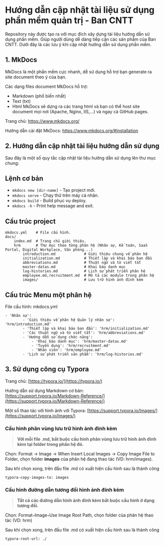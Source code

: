 # Hướng dẫn cập nhật tài liệu sử dụng phần mềm quản trị - Ban CNTT

Repository này được tạo ra với mục đích xây dựng tài liệu hướng dẫn sử dụng phần mềm. Giúp người dùng dễ dàng tiếp cận các sản phẩm của Ban CNTT. Dưới đây là các lưu ý khi cập nhật hướng dẫn sử dụng phần mềm.

## 1. MkDocs
MkDocs là một phần mềm cực nhanh, dễ sử dụng hỗ trợ bạn generate ra site document theo ý của bạn.

Các dạng files document MkDocs hỗ trợ:

- Markdown (phổ biến nhất)
- Text (txt)
- Html
MkDocs sẽ dựng ra các trang html và bạn có thể host site document mọi nơi (Apache, Nginx, IIS,…) và ngay cả GitHub pages.

Trang chủ: https://www.mkdocs.org/

Hướng dẫn cài đặt MkDocs: https://www.mkdocs.org/#installation

## 2. Hướng dẫn cập nhật tài liệu hướng dẫn sử dụng

Sau đây là một số quy tắc cập nhật tài liệu hướng dẫn sử dụng lên thư mục chung:

## Lệnh cơ bản

* `mkdocs new [dir-name]` - Tạo project mới.
* `mkdocs serve` - Chạy thử trên máy cá nhân.
* `mkdocs build` - Build phục vụ deploy.
* `mkdocs -h` - Print help message and exit.

## Cấu trúc project 

    mkdocs.yml    # File cấu hình.
    docs/
        index.md  # Trang chủ giới thiệu.
        hrm       # Thư mục theo từng phân hệ (Nhân sự, Kế toán, SaaS Portal, Digital Workplace, Văn phòng...)
            introduction.md             # Giới thiệu chung về phân hệ
            initialization.md           # Thiết lập và khai báo ban đầu
            abbreviations.md            # Thuật ngữ và từ viết tắt
            master-datas.md             # Khai báo danh mục 
            log-histories.md            # Lịch sử phát triển phân hệ
            employee.md,recruitment.md  # Mô tả các module trong phân hệ
            images/                     # Lưu trữ hình ảnh đính kèm

## Cấu trúc Menu một phân hệ

File cấu hình: mkdocs.yml

    - 'Nhân sự': 
            - 'Giới thiệu về phân hệ Quản lý nhân sự': 'hrm/introduction.md'
            - 'Thiết lập và khai báo ban đầu': 'hrm/initialization.md'
            - 'Các thuật ngữ và từ viết tắt': 'hrm/abbreviations.md'
            - 'Hướng dẫn sử dụng chức năng':
                - 'Khai báo danh mục': 'hrm/master-datas.md'
                - 'Tuyển dụng': 'hrm/recruitment.md'
                - 'Nhân viên': 'hrm/employee.md'
           	- 'Lịch sử phát triển sản phẩm': 'hrm/log-histories.md'
## 3. Sử dụng công cụ Typora 

Trang chủ: [https://typora.io/](https://typora.io/)

Hướng dẫn sử dụng Markdown cơ bản: [https://support.typora.io/Markdown-Reference/](https://support.typora.io/Markdown-Reference/)

Một số thao tác với hình ảnh với Typora: [https://support.typora.io/Images/](https://support.typora.io/Images/)

### Cấu hình phân vùng lưu trữ hình ảnh  đính kèm

> **Với mỗi file .md, bắt buộc cấu hình phân vùng lưu trữ hình ảnh đính kèm tại folder trong phân hệ đó.**

Chọn: Format → Image → When Insert Local Images → Copy Image File to Folder, chọn folder **images** của phân hệ đang thao tác (VD: hrm/images).

Sau khi chọn xong, trên đầu file .md có xuất hiện cấu hình sau là thành công

```
typora-copy-images-to: images
```

### Cấu hình  đường dẫn tương đối hình ảnh đính kèm 

> **Tất cả các đường dẫn hình ảnh đính kèm bắt buộc cấu hình ở dạng tương đối.**

Chọn: Format` → `Image` → `Use Image Root Path, chọn folder của phân hệ thao tác (VD: hrm)

Sau khi chọn xong, trên đầu file .md có xuất hiện cấu hình sau là thành công

```
typora-root-url: ./
```

### 

